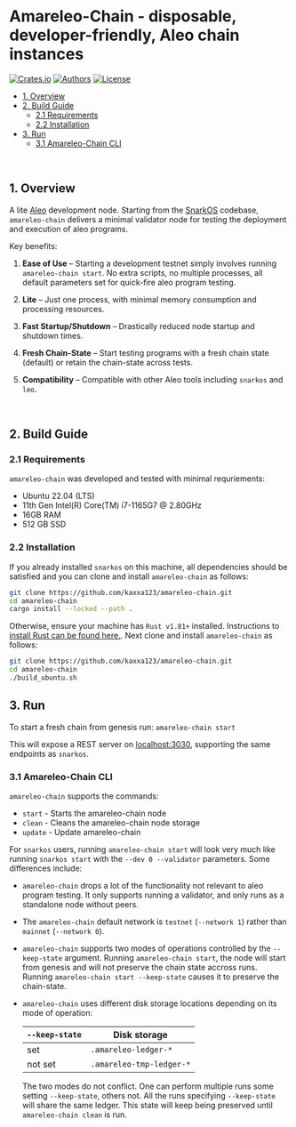 # Amareleo-Chain - disposable, developer-friendly, Aleo chain instances

[![Crates.io](https://img.shields.io/crates/v/amareleo-chain.svg?color=neon)](https://crates.io/crates/amareleo-chain)
[![Authors](https://img.shields.io/badge/authors-Amareleo-orange.svg)](https://amareleo.com)
[![License](https://img.shields.io/badge/License-Apache%202.0-blue.svg)](./LICENSE.md)


* [1. Overview](#1-overview)
* [2. Build Guide](#2-build-guide)
    * [2.1 Requirements](#21-Requirements)
    * [2.2 Installation](#22-installation)
* [3. Run](#3-run)
    * [3.1 Amareleo-Chain CLI](#31-amareleo-chain-cli)

<BR />

## 1. Overview

A lite [Aleo](https://aleo.org/) development node. Starting from the [SnarkOS](https://github.com/ProvableHQ/snarkOS) codebase, `amareleo-chain` delivers a minimal validator node for testing the deployment and execution of aleo programs.

Key benefits:
1.	__Ease of Use__ – Starting a development testnet simply involves running `amareleo-chain start`. No extra scripts, no multiple processes, all default parameters set for quick-fire aleo program testing.
 
1.	__Lite__ – Just one process, with minimal memory consumption and processing resources.

1.	__Fast Startup/Shutdown__ – Drastically reduced node startup and shutdown times. 

1.	__Fresh Chain-State__ – Start testing programs with a fresh chain state (default) or retain the chain-state across tests.

1.	__Compatibility__ – Compatible with other Aleo tools including `snarkos` and `leo`.

<BR />

## 2. Build Guide

### 2.1 Requirements

`amareleo-chain` was developed and tested with minimal requriements:

* Ubuntu 22.04 (LTS)
* 11th Gen Intel(R) Core(TM) i7-1165G7 @ 2.80GHz
* 16GB RAM
* 512 GB SSD


### 2.2 Installation

If you already installed `snarkos` on this machine, all dependencies should be satisfied and you can clone and install `amareleo-chain` as follows:

```BASH
git clone https://github.com/kaxxa123/amareleo-chain.git
cd amareleo-chain
cargo install --locked --path .
```

Otherwise, ensure your machine has `Rust v1.81+` installed. Instructions to [install Rust can be found here.](https://www.rust-lang.org/tools/install). Next clone and install `amareleo-chain` as follows:

```BASH
git clone https://github.com/kaxxa123/amareleo-chain.git
cd amareleo-chain
./build_ubuntu.sh
```

## 3. Run

To start a fresh chain from genesis run:
`amareleo-chain start`

This will expose a REST server on [localhost:3030](http://localhost:3030/), supporting the same endpoints as `snarkos`.


### 3.1 Amareleo-Chain CLI

`amareleo-chain` supports the commands:

* `start` - Starts the amareleo-chain node
* `clean` - Cleans the amareleo-chain node storage
* `update` - Update amareleo-chain

For `snarkos` users, running `amareleo-chain start` will look very much like running `snarkos start` with the `--dev 0 --validator` parameters. Some differences include:

* `amareleo-chain` drops a lot of the functionality not relevant to aleo program testing. It only supports running a validator, and only runs as a standalone node without peers.

* The `amareleo-chain` default network is `testnet` (`--network 1`) rather than `mainnet` (`--network 0`).

* `amareleo-chain` supports two modes of operations controlled by the `--keep-state` argument. Running `amareleo-chain start`, the node will start from genesis and will not preserve the chain state accross runs. Running `amareleo-chain start --keep-state` causes it to preserve the chain-state.

* `amareleo-chain` uses different disk storage locations depending on its mode of operation:

    | `--keep-state` | Disk storage             |
    |----------------|--------------------------|
    |  set           | `.amareleo-ledger-*`     |
    |  not set       | `.amareleo-tmp-ledger-*` |

    The two modes do not conflict. One can perform multiple runs some setting `--keep-state`, others not. All the runs specifying `--keep-state` will share the same ledger. This state will keep being preserved until `amareleo-chain clean` is run.

